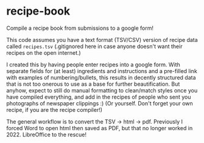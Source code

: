 # recipe-book
Compile a recipe book from submissions to a google form!

This code assumes you have a text format (TSV/CSV) version of recipe data called `recipes.tsv` (.gitignored here in case anyone doesn't want their recipes on the open internet.)

I created this by having people enter recipes into a google form.  With separate fields for (at least) ingredients and instructions and a pre-filled link with examples of numbering/bullets, this results in decently structured data that is not too onerous to use as a base for further beautification. But anyhow, expect to still do manual formatting to clean/match styles once you have compiled everything, and add in the recipes of people who sent you photographs of newspaper clippings :) (Or yourself. Don't forget your own recipe, if you are the recipe compiler!)

The general workflow is to convert the TSV -> html -> pdf. Previously I forced Word to open html then saved as PDF, but that no longer worked in 2022.  LibreOffice to the rescue!
